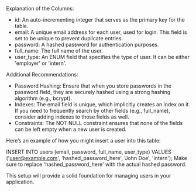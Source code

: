 Explanation of the Columns:
- id: An auto-incrementing integer that serves as the primary key for the table.
- email: A unique email address for each user, used for login. This field is set to be unique to prevent duplicate entries.
- password: A hashed password for authentication purposes.
- full_name: The full name of the user.
- user_type: An ENUM field that specifies the type of user. It can be either 'employer' or 'intern'.

Additional Recommendations:
- Password Hashing: Ensure that when you store passwords in the password field, they are securely hashed using a strong hashing algorithm (e.g., bcrypt).
- Indexes: The email field is unique, which implicitly creates an index on it. If you need to frequently search by other fields (e.g., full_name), consider adding indexes to those fields as well.
- Constraints: The NOT NULL constraint ensures that none of the fields can be left empty when a new user is created.

Here’s an example of how you might insert a user into this table:

INSERT INTO users (email, password, full_name, user_type)
VALUES ('user@example.com', 'hashed_password_here', 'John Doe', 'intern');
Make sure to replace 'hashed_password_here' with the actual hashed password.

This setup will provide a solid foundation for managing users in your application.

<!-- --------------------- -->